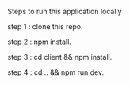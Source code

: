 Steps to run this application locally

step 1 : clone this repo.

step 2 : npm install.

step 3 : cd client && npm install.

step 4 : cd .. && npm run dev.
